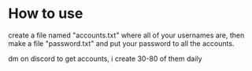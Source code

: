 # How to use
create a file named "accounts.txt" where all of your usernames are, then make a file "password.txt" and put your password to all the accounts.







dm on discord to get accounts, i create 30-80 of them daily
